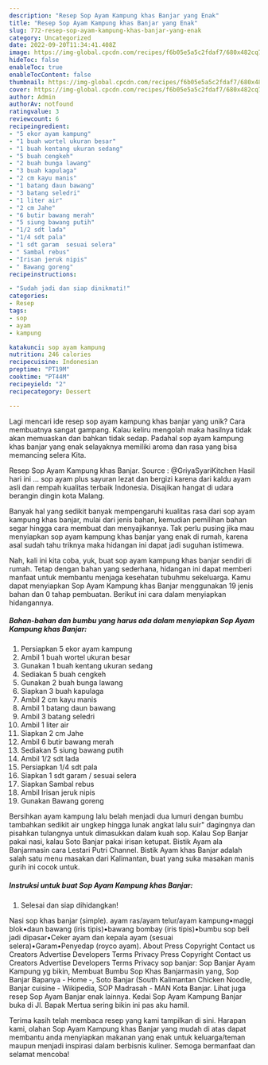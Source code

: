 ```yaml
---
description: "Resep Sop Ayam Kampung khas Banjar yang Enak"
title: "Resep Sop Ayam Kampung khas Banjar yang Enak"
slug: 772-resep-sop-ayam-kampung-khas-banjar-yang-enak
category: Uncategorized
date: 2022-09-20T11:34:41.408Z
image: https://img-global.cpcdn.com/recipes/f6b05e5a5c2fdaf7/680x482cq70/sop-ayam-kampung-khas-banjar-foto-resep-utama.jpg
hideToc: false
enableToc: true
enableTocContent: false
thumbnail: https://img-global.cpcdn.com/recipes/f6b05e5a5c2fdaf7/680x482cq70/sop-ayam-kampung-khas-banjar-foto-resep-utama.jpg
cover: https://img-global.cpcdn.com/recipes/f6b05e5a5c2fdaf7/680x482cq70/sop-ayam-kampung-khas-banjar-foto-resep-utama.jpg
author: Admin
authorAv: notfound
ratingvalue: 3
reviewcount: 6
recipeingredient:
- "5 ekor ayam kampung"
- "1 buah wortel ukuran besar"
- "1 buah kentang ukuran sedang"
- "5 buah cengkeh"
- "2 buah bunga lawang"
- "3 buah kapulaga"
- "2 cm kayu manis"
- "1 batang daun bawang"
- "3 batang seledri"
- "1 liter air"
- "2 cm Jahe"
- "6 butir bawang merah"
- "5 siung bawang putih"
- "1/2 sdt lada"
- "1/4 sdt pala"
- "1 sdt garam  sesuai selera"
- " Sambal rebus"
- "Irisan jeruk nipis"
- " Bawang goreng"
recipeinstructions:

- "Sudah jadi dan siap dinikmati!"
categories:
- Resep
tags:
- sop
- ayam
- kampung

katakunci: sop ayam kampung 
nutrition: 246 calories
recipecuisine: Indonesian
preptime: "PT19M"
cooktime: "PT44M"
recipeyield: "2"
recipecategory: Dessert

---
```





Lagi mencari ide resep sop ayam kampung khas banjar yang unik? Cara membuatnya sangat gampang. Kalau keliru mengolah maka hasilnya tidak akan memuaskan dan bahkan tidak sedap. Padahal sop ayam kampung khas banjar yang enak selayaknya memiliki aroma dan rasa yang bisa memancing selera Kita.





Resep Sop Ayam Kampung khas Banjar. Source : @GriyaSyariKitchen Hasil hari ini … sop ayam plus sayuran lezat dan bergizi karena dari kaldu ayam asli dan rempah kualitas terbaik Indonesia. Disajikan hangat di udara berangin dingin kota Malang.

Banyak hal yang sedikit banyak mempengaruhi kualitas rasa dari sop ayam kampung khas banjar, mulai dari jenis bahan, kemudian pemilihan bahan segar hingga cara membuat dan menyajikannya. Tak perlu pusing jika mau menyiapkan sop ayam kampung khas banjar yang enak di rumah, karena asal sudah tahu triknya maka hidangan ini dapat jadi suguhan istimewa.






Nah, kali ini kita coba, yuk, buat sop ayam kampung khas banjar sendiri di rumah. Tetap dengan bahan yang sederhana, hidangan ini dapat memberi manfaat untuk membantu menjaga kesehatan tubuhmu sekeluarga. Kamu dapat menyiapkan Sop Ayam Kampung khas Banjar menggunakan 19 jenis bahan dan 0 tahap pembuatan. Berikut ini cara dalam menyiapkan hidangannya.

<!--inarticleads1-->

##### Bahan-bahan dan bumbu yang harus ada dalam menyiapkan Sop Ayam Kampung khas Banjar:

1. Persiapkan 5 ekor ayam kampung
1. Ambil 1 buah wortel ukuran besar
1. Gunakan 1 buah kentang ukuran sedang
1. Sediakan 5 buah cengkeh
1. Gunakan 2 buah bunga lawang
1. Siapkan 3 buah kapulaga
1. Ambil 2 cm kayu manis
1. Ambil 1 batang daun bawang
1. Ambil 3 batang seledri
1. Ambil 1 liter air
1. Siapkan 2 cm Jahe
1. Ambil 6 butir bawang merah
1. Sediakan 5 siung bawang putih
1. Ambil 1/2 sdt lada
1. Persiapkan 1/4 sdt pala
1. Siapkan 1 sdt garam / sesuai selera
1. Siapkan  Sambal rebus
1. Ambil Irisan jeruk nipis
1. Gunakan  Bawang goreng


Bersihkan ayam kampung lalu belah menjadi dua lumuri dengan bumbu tambahkan sedikit air ungkep hingga lunak angkat lalu suir&#34; dagingnya dan pisahkan tulangnya untuk dimasukkan dalam kuah sop. Kalau Sop Banjar pakai nasi, kalau Soto Banjar pakai irisan ketupat. Bistik Ayam ala Banjarmasin cara Lestari Putri Channel. Bistik Ayam khas Banjar adalah salah satu menu masakan dari Kalimantan, buat yang suka masakan manis gurih ini cocok untuk. 

<!--inarticleads2-->

##### Instruksi untuk buat Sop Ayam Kampung khas Banjar:


1. Selesai dan siap dihidangkan!

Nasi sop khas banjar (simple). ayam ras/ayam telur/ayam kampung•maggi blok•daun bawang (iris tipis)•bawang bombay (iris tipis)•bumbu sop beli jadi dipasar•Ceker ayam dan kepala ayam (sesuai selera)•Garam•Penyedap (royco ayam). About Press Copyright Contact us Creators Advertise Developers Terms Privacy Press Copyright Contact us Creators Advertise Developers Terms Privacy sop banjar: Sop Banjar Ayam Kampung yg bikin, Membuat Bumbu Sop Khas Banjarmasin yang, Sop Banjar Bapanya - Home -, Soto Banjar (South Kalimantan Chicken Noodle, Banjar cuisine - Wikipedia, SOP Madrasah - MAN Kota Banjar. Lihat juga resep Sop Ayam Banjar enak lainnya. Kedai Sop Ayam Kampung Banjar buka di Jl. Bapak Mertua sering bikin ini pas aku hamil. 

Terima kasih telah membaca resep yang kami tampilkan di sini. Harapan kami, olahan Sop Ayam Kampung khas Banjar yang mudah di atas dapat membantu anda menyiapkan makanan yang enak untuk keluarga/teman maupun menjadi inspirasi dalam berbisnis kuliner. Semoga bermanfaat dan selamat mencoba!
